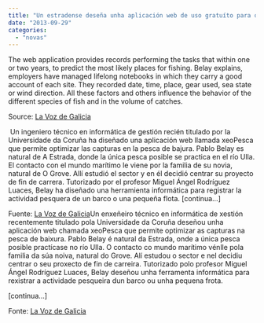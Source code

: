 ```yaml
---
title: "Un estradense deseña unha aplicación web de uso gratuíto para optimizar as capturas na pesca de baixura"
date: "2013-09-29"
categories: 
  - "novas"
---
```


The web application provides records performing the tasks that within one or two years, to predict the most likely places for fishing. Belay explains, employers have managed lifelong notebooks in which they carry a good account of each site. They recorded date, time, place, gear used, sea state or wind direction. All these factors and others influence the behavior of the different species of fish and in the volume of catches.

Source: [La Voz de Galicia](http://www.lavozdegalicia.es/noticia/economia/2013/09/28/estradense-disena-aplicacion-web-uso-gratuito-optimizar-capturas-pesca-bajura/0003_201309G28P43993.htm)

 Un ingeniero técnico en informática de gestión recién titulado por la Universidade da Coruña ha diseñado una aplicación web llamada xeoPesca que permite optimizar las capturas en la pesca de bajura. Pablo Belay es natural de A Estrada, donde la única pesca posible se practica en el río Ulla. El contacto con el mundo marítimo le viene por la familia de su novia, natural de O Grove. Allí estudió el sector y en él decidió centrar su proyecto de fin de carrera. Tutorizado por el profesor Miguel Ángel Rodríguez Luaces, Belay ha diseñado una herramienta informática para registrar la actividad pesquera de un barco o una pequeña flota. \[continua...\]

Fuente: [La Voz de Galicia](http://www.lavozdegalicia.es/noticia/economia/2013/09/28/estradense-disena-aplicacion-web-uso-gratuito-optimizar-capturas-pesca-bajura/0003_201309G28P43993.htm)Un enxeñeiro técnico en informática de xestión recentemente titulado pola Universidade da Coruña deseñou unha aplicación web chamada xeoPesca que permite optimizar as capturas na pesca de baixura. Pablo Belay é natural da Estrada, onde a única pesca posible practícase no río Ulla. O contacto co mundo marítimo vénlle pola familia da súa noiva, natural do Grove. Alí estudou o sector e nel decidiu centrar o seu proxecto de fin de carreira. Tutorizado polo profesor Miguel Ángel Rodríguez Luaces, Belay deseñou unha ferramenta informática para rexistrar a actividade pesqueira dun barco ou unha pequena frota.

\[continua...\]

Fonte: [La Voz de Galicia](http://www.lavozdegalicia.es/noticia/economia/2013/09/28/estradense-disena-aplicacion-web-uso-gratuito-optimizar-capturas-pesca-bajura/0003_201309G28P43993.htm)
